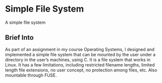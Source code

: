 # Simple File System

A simple file system

## Brief Into

As part of an assignment in my course Operating Systems, I designed and implemented a simple file system that can be mounted by the user under a directory in the user’s machines, using C. It is a file system that works in Linux. It has a few limitations, including restricted filename lengths, limited length file extensions, no user concept, no protection among files, etc. Also mountable through FUSE. 

